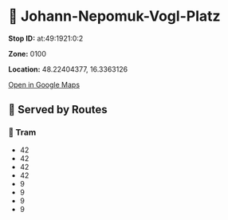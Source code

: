# 🚉 Johann-Nepomuk-Vogl-Platz


**Stop ID:** at:49:1921:0:2

**Zone:** 0100

**Location:** 48.22404377, 16.3363126

[Open in Google Maps](https://www.google.com/maps?q=48.22404377,16.3363126)

## 🚆 Served by Routes

### 🚊 Tram
- 42
- 42
- 42
- 42
- 9
- 9
- 9
- 9